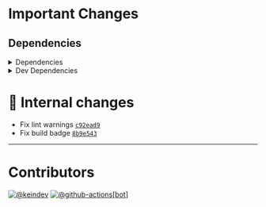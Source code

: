 # Important Changes

## Dependencies

<details>
<summary>Dependencies</summary>

- Bumped **[string-width](https://www.npmjs.com/package/string-width)** from `^6.1.0` to `^7.1.0`

</details>

<details>
<summary>Dev Dependencies</summary>

- Changed **[@tagproject/ts-package-shared-config](https://www.npmjs.com/package/@tagproject/ts-package-shared-config)** from `^11.0.1` to `^11.0.4`
- Changed **[ts-node](https://www.npmjs.com/package/ts-node)** from `^10.9.1` to `^10.9.2`

</details>

# :memo: Internal changes

- Fix lint warnings [`c92ead9`](https://github.com/keindev/stdout-update/commit/c92ead99cf92088a41b7ec8478475f074abd9f89)
- Fix build badge [`8b9e543`](https://github.com/keindev/stdout-update/commit/8b9e54357ab92cf55aefdd8cb816e5e59e64eaa1)

---

# Contributors

[![@keindev](https://avatars.githubusercontent.com/u/4527292?v=4&s=40)](https://github.com/keindev) [![@github-actions[bot]](https://avatars.githubusercontent.com/in/15368?v=4&s=40)](https://github.com/github-actions%5Bbot%5D)
